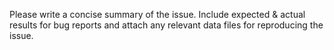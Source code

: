 Please write a concise summary of the issue.
Include expected & actual results for bug reports and 
attach any relevant data files for reproducing the issue.
